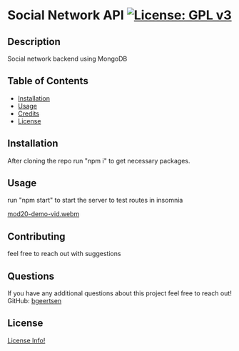 # Social Network API [![License: GPL v3](https://img.shields.io/badge/License-GPLv3-blue.svg)](https://www.gnu.org/licenses/gpl-3.0)

## Description

Social network backend using MongoDB

## Table of Contents

- [Installation](#installation)
- [Usage](#usage)
- [Credits](#credits)
- [License](#license)

## Installation

After cloning the repo run "npm i" to get necessary packages.

## Usage

run "npm start" to start the server to test routes in insomnia

[mod20-demo-vid.webm](https://user-images.githubusercontent.com/62928419/190489889-401ea0ec-2a7c-4a94-9249-2f3059d6e538.webm)


## Contributing

feel free to reach out with suggestions

## Questions

If you have any additional questions about this project feel free to reach out!<br/>
GitHub: [bgeertsen](https://github.com/bgeertsen)<br/>

## License

[License Info!](https://choosealicense.com/licenses/gpl-3.0/)
